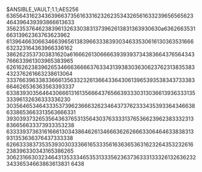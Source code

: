 $ANSIBLE_VAULT;1.1;AES256
63656431623436396637356163316232623534326561633239656565623464396439393866613633
3562353764623839613263303831373962613831363930630a636266353166313962363763623962
61396466306634663965613839663338393034633530616130363531666632323164363966336162
3862623537303831620a616662613066663939393734383664376564343766633961303965383965
62616262383962653466636666376334313938303630623762313835383432376261663238613064
33376639633833666135633232613664336430613965393538343733383664626536363563393337
63383930356464306661316135666437656639333031303661393633313533396132636333336230
30356465346433353739623666326234643737623334353933643466386338653663313563666331
39303937326535643637653135643037633331376536623962383332313836656633373933353238
63333937363161666130343864626134666362626663306464633838313931353636376437333338
62663338373535393030333661653335616363653631623264353232616238396330343165386265
30623166303234643135333465353133356236373633313332613263623234336534663863613831
6438
